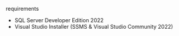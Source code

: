 requirements
- SQL Server Developer Edition 2022
- Visual Studio Installer (SSMS & Visual Studio Community 2022)
